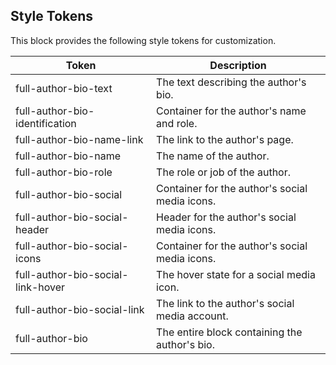 ## Style Tokens

This block provides the following style tokens for customization.

| **Token**                         | **Description**                                |
| --------------------------------- | ---------------------------------------------- |
| full-author-bio-text              | The text describing the author's bio.          |
| full-author-bio-identification    | Container for the author's name and role.      |
| full-author-bio-name-link         | The link to the author's page.                 |
| full-author-bio-name              | The name of the author.                        |
| full-author-bio-role              | The role or job of the author.                 |
| full-author-bio-social            | Container for the author's social media icons. |
| full-author-bio-social-header     | Header for the author's social media icons.    |
| full-author-bio-social-icons      | Container for the author's social media icons. |
| full-author-bio-social-link-hover | The hover state for a social media icon.       |
| full-author-bio-social-link       | The link to the author's social media account. |
| full-author-bio                   | The entire block containing the author's bio.  |
